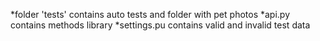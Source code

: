 *folder 'tests' contains auto tests and folder with pet photos
*api.py contains methods library
*settings.pu contains valid and invalid test data